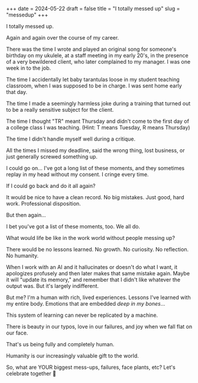 +++
date = 2024-05-22
draft = false
title = "I totally messed up"
slug = "messedup"
+++

I totally messed up.

Again and again over the course of my career.

There was the time I wrote and played an original song for someone's birthday on my ukulele, at a staff meeting in my early 20's, in the presence of a very bewildered client, who later complained to my manager. I was one week in to the job.

The time I accidentally let baby tarantulas loose in my student teaching classroom, when I was supposed to be in charge. I was sent home early that day.

The time I made a seemingly harmless joke during a training that turned out to be a really sensitive subject for the client.

The time I thought "TR" meant Thursday and didn't come to the first day of a college class I was teaching. (Hint: T means Tuesday, R means Thursday)

The time I didn't handle myself well during a critique.

All the times I missed my deadline, said the wrong thing, lost business, or just generally screwed something up.

I could go on... I've got a long list of these moments, and they sometimes replay in my head without my consent. I cringe every time.

If I could go back and do it all again?

It would be nice to have a clean record. No big mistakes. Just good, hard work. Professional disposition.

But then again...

I bet you've got a list of these moments, too. We all do.

What would life be like in the work world without people messing up?

There would be no lessons learned. No growth. No curiosity. No reflection. No humanity.

When I work with an AI and it hallucinates or doesn't do what I want, it apologizes profusely and then later makes that same mistake again. Maybe it will "update its memory," and remember that I didn't like whatever the output was. But it's largely indifferent.

But me? I'm a human with rich, lived experiences. Lessons I've learned with my entire body. Emotions that are embedded *deep in my bones*...

This system of learning can never be replicated by a machine.

There is beauty in our typos, love in our failures, and joy when we fall flat on our face.

That's us being fully and completely human.

Humanity is our increasingly valuable gift to the world.

So, what are YOUR biggest mess-ups, failures, face plants, etc? Let's celebrate together 🥳